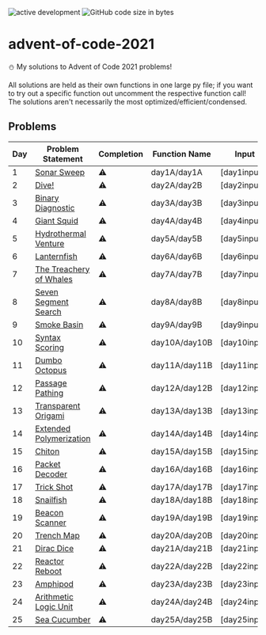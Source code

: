 
![active development](https://img.shields.io/badge/active%20dev-yes-brightgreen.svg)
![GitHub code size in bytes](https://img.shields.io/github/languages/code-size/simcard0000/advent-of-code-2021.svg)
# advent-of-code-2021
⛄ My solutions to Advent of Code 2021 problems! 

All solutions are held as their own functions in one large py file; if you want to try out a specific function out uncomment the respective function call! The solutions aren't necessarily the most optimized/efficient/condensed.

## Problems
| Day | Problem Statement                                          | Completion  | Function Name |           Input           | A: Solution | B: Solution | 
| --- | ---------------------------------------------------------- | ----------- | ------------- | ------------------------- | ----------- | ----------- |
|  1  | [Sonar Sweep](https://adventofcode.com/2021/day/1)         |⚠            | day1A/day1A  | [day1input]                |             |             |
|  2  | [Dive!](https://adventofcode.com/2021/day/2)               |⚠            | day2A/day2B  | [day2input]                |             |             | 
|  3  | [Binary Diagnostic](https://adventofcode.com/2021/day/3)   |⚠            | day3A/day3B  | [day3input]                |             |             |
|  4  | [Giant Squid](https://adventofcode.com/2021/day/4)         |⚠            | day4A/day4B  | [day4input]                |             |             |
|  5  | [Hydrothermal Venture](https://adventofcode.com/2021/day/5)                                                           |⚠            | day5A/day5B  | [day5input]                |             |             |
|  6  | [Lanternfish](https://adventofcode.com/2021/day/6)                                                           |⚠            | day6A/day6B  | [day6input]                |             |             |
|  7  | [The Treachery of Whales](https://adventofcode.com/2021/day/7)                                                           |⚠            | day7A/day7B  | [day7input]                |             |             |
|  8  | [Seven Segment Search](https://adventofcode.com/2021/day/8)                                                           |⚠            | day8A/day8B  | [day8input]                |             |             |
|  9  | [Smoke Basin](https://adventofcode.com/2021/day/9)                                                           |⚠            | day9A/day9B  | [day9input]                |             |             |
| 10  | [Syntax Scoring](https://adventofcode.com/2021/day/10)                                                           |⚠            | day10A/day10B| [day10input]               |             |             |
| 11  | [Dumbo Octopus](https://adventofcode.com/2021/day/11)                                                           |⚠            | day11A/day11B| [day11input]               |             |             |
| 12  | [Passage Pathing](https://adventofcode.com/2021/day/12)                                                            |⚠            | day12A/day12B| [day12input]               |             |             |
| 13  | [Transparent Origami](https://adventofcode.com/2021/day/13)                                                           |⚠            | day13A/day13B| [day13input]               |             |             |
| 14  | [Extended Polymerization](https://adventofcode.com/2021/day/14)                                                           |⚠            | day14A/day14B| [day14input]               |             |             |
| 15  | [Chiton](https://adventofcode.com/2021/day/15)                                                           |⚠            | day15A/day15B| [day15input]               |             |             |
| 16  | [Packet Decoder](https://adventofcode.com/2021/day/16)                                                           |⚠            | day16A/day16B| [day16input]               |             |             |
| 17  | [Trick Shot](https://adventofcode.com/2021/day/17)                                                           |⚠            | day17A/day17B| [day17input]               |             |             |
| 18  | [Snailfish](https://adventofcode.com/2021/day/18)                                                           |⚠            | day18A/day18B| [day18input]               |             |             |
| 19  | [Beacon Scanner](https://adventofcode.com/2021/day/19)                                                           |⚠            | day19A/day19B| [day19input]               |             |             |
| 20  | [Trench Map](https://adventofcode.com/2021/day/20)                                                           |⚠            | day20A/day20B| [day20input]               |             |             |
| 21  | [Dirac Dice](https://adventofcode.com/2021/day/21)                                                           |⚠            | day21A/day21B| [day21input]               |             |             |
| 22  | [Reactor Reboot](https://adventofcode.com/2021/day/22)                                                           |⚠            | day22A/day22B| [day22input]               |             |             |
| 23  | [Amphipod](https://adventofcode.com/2021/day/23)                                                           |⚠            | day23A/day23B| [day23input]               |             |             |
| 24  | [Arithmetic Logic Unit](https://adventofcode.com/2021/day/24)                                                            |⚠            | day24A/day24B| [day24input]               |             |             |
| 25  | [Sea Cucumber](https://adventofcode.com/2021/day/25)                                                           |⚠            | day25A/day25B| [day25input]               |             |             |
